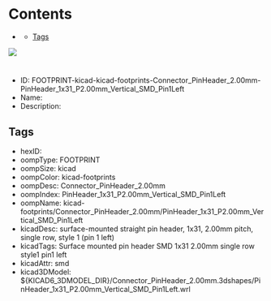 



Contents
========

* [](#)
	* [Tags](#tags)
  
![][im]
# 

- ID: FOOTPRINT-kicad-kicad-footprints-Connector_PinHeader_2.00mm-PinHeader_1x31_P2.00mm_Vertical_SMD_Pin1Left
- Name: 
- Description: 

## Tags

- hexID: 
- oompType: FOOTPRINT
- oompSize: kicad
- oompColor: kicad-footprints
- oompDesc: Connector_PinHeader_2.00mm
- oompIndex: PinHeader_1x31_P2.00mm_Vertical_SMD_Pin1Left
- oompName: kicad-footprints/Connector_PinHeader_2.00mm/PinHeader_1x31_P2.00mm_Vertical_SMD_Pin1Left
- kicadDesc: surface-mounted straight pin header, 1x31, 2.00mm pitch, single row, style 1 (pin 1 left)
- kicadTags: Surface mounted pin header SMD 1x31 2.00mm single row style1 pin1 left
- kicadAttr: smd
- kicad3DModel: ${KICAD6_3DMODEL_DIR}/Connector_PinHeader_2.00mm.3dshapes/PinHeader_1x31_P2.00mm_Vertical_SMD_Pin1Left.wrl



[im]: image.png
